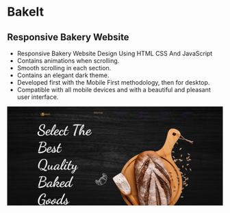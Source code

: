 # BakeIt

## Responsive Bakery Website

- Responsive Bakery Website Design Using HTML CSS And JavaScript
- Contains animations when scrolling.
- Smooth scrolling in each section.
- Contains an elegant dark theme.
- Developed first with the Mobile First methodology, then for desktop.
- Compatible with all mobile devices and with a beautiful and pleasant user interface.


![preview img](https://github.com/I-Ishika-012/Projects/blob/main/Web%20Dev%20Projects/BakeIt/assets/img/preview.png)
